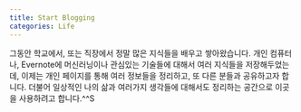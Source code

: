 ```yaml
---
title: Start Blogging
categories: Life
---
```


그동안 학교에서, 또는 직장에서 정말 많은 지식들을 배우고 쌓아왔습니다. 개인 컴퓨터나, Evernote에 머신러닝이나 관심있는 기술들에 대해서 여러 지식들을 저장해두었는데, 이제는 개인 페이지를 통해 여러 정보들을 정리하고, 또 다른 분들과 공유하고자 합니다.  더불어 일상적인 나의 삶과 여러가지 생각들에 대해서도 정리하는 공간으로 이곳을 사용하려고 합니다.^^S